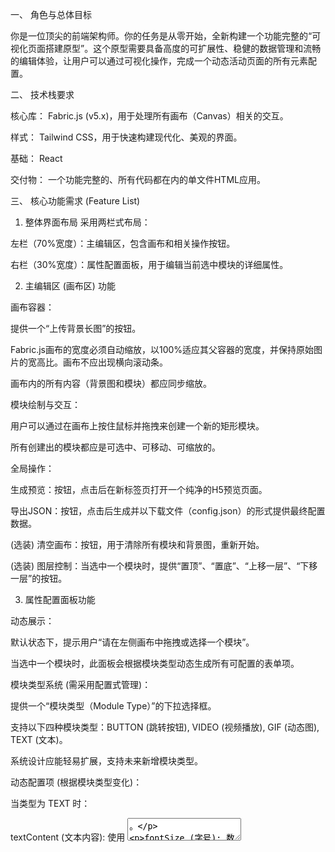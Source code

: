 一、 角色与总体目标

你是一位顶尖的前端架构师。你的任务是从零开始，全新构建一个功能完整的“可视化页面搭建原型”。这个原型需要具备高度的可扩展性、稳健的数据管理和流畅的编辑体验，让用户可以通过可视化操作，完成一个动态活动页面的所有元素配置。

二、 技术栈要求

核心库： Fabric.js (v5.x)，用于处理所有画布（Canvas）相关的交互。

样式： Tailwind CSS，用于快速构建现代化、美观的界面。

基础： React

交付物： 一个功能完整的、所有代码都在内的单文件HTML应用。

三、 核心功能需求 (Feature List)

1. 整体界面布局
采用两栏式布局：

左栏（70%宽度）：主编辑区，包含画布和相关操作按钮。

右栏（30%宽度）：属性配置面板，用于编辑当前选中模块的详细属性。

2. 主编辑区 (画布区) 功能

画布容器：

提供一个“上传背景长图”的按钮。

Fabric.js画布的宽度必须自动缩放，以100%适应其父容器的宽度，并保持原始图片的宽高比。画布不应出现横向滚动条。

画布内的所有内容（背景图和模块）都应同步缩放。

模块绘制与交互：

用户可以通过在画布上按住鼠标并拖拽来创建一个新的矩形模块。

所有创建出的模块都应是可选中、可移动、可缩放的。

全局操作：

生成预览：按钮，点击后在新标签页打开一个纯净的H5预览页面。

导出JSON：按钮，点击后生成并以下载文件（config.json）的形式提供最终配置数据。

(选装) 清空画布：按钮，用于清除所有模块和背景图，重新开始。

(选装) 图层控制：当选中一个模块时，提供“置顶”、“置底”、“上移一层”、“下移一层”的按钮。

3. 属性配置面板功能

动态展示：

默认状态下，提示用户“请在左侧画布中拖拽或选择一个模块”。

当选中一个模块时，此面板会根据模块类型动态生成所有可配置的表单项。

模块类型系统 (需采用配置式管理)：

提供一个“模块类型（Module Type）”的下拉选择框。

支持以下四种模块类型：BUTTON (跳转按钮), VIDEO (视频播放), GIF (动态图), TEXT (文本)。

系统设计应能轻易扩展，支持未来新增模块类型。

动态配置项 (根据模块类型变化)：

当类型为 TEXT 时：

textContent (文本内容): 使用 <textarea>。

fontSize (字号): 数字输入框。

color (文字颜色): 颜色选择器 <input type="color">。

fontWeight (字重): 下拉框（normal, bold）。

textAlign (对齐方式): 下拉框（left, center, right）。

当类型为 BUTTON 时：

**事件类型（Action Type）**下拉框，包含 JUMP_URL, OPEN_VIP_PAGE, SHOW_TOAST。

根据选择的事件类型，动态显示不同输入框：

JUMP_URL: 显示“跳转链接(URL)”输入框。

OPEN_VIP_PAGE: 无需额外输入。

SHOW_TOAST: 显示“提示文字”输入框。

当类型为 VIDEO 或 GIF 时： 提供对应的URL输入框及其他相关配置（如自动播放、静音等）。

删除功能： 提供一个“删除此模块”按钮，可删除当前选中的模块。

4. 数据与状态管理

单一数据源：所有模块的属性（几何信息、业务数据）应由一个统一的状态管理器维护。任何对画布或属性面板的操作都应先更新此状态，再由状态驱动UI更新。

本地持久化 (推荐)：编辑器的所有配置（背景图、模块列表及属性）应自动保存至浏览器的 localStorage。当用户再次打开页面时，能自动恢复上次的编辑状态。

最终数据导出：

点击“导出JSON”按钮后，程序需要遍历所有模块，生成最终的配置JSON。

坐标与尺寸计算：所有模块的几何信息（left, top, width, height）必须计算为相对于背景图总宽高的百分比字符串（例如 "10.5%"）。

JSON结构必须清晰，严格遵循下面的示例格式。

5. JSON结构示例 (保持不变)

JSON

{
  "backgroundImageUrl": "data:image/jpeg;base64,...(或服务器URL)",
  "modules": [
    {
      "type": "BUTTON",
      "rect": { "left": "10.5%", "top": "25.2%", "width": "80%", "height": "5.5%" },
      "action": { 
        "type": "SHOW_TOAST", 
        "data": { "text": "这是一个弹窗提示！" }
      }
    },
    {
      "type": "TEXT",
      "rect": { "left": "15%", "top": "60%", "width": "70%", "height": "10%" },
      "data": { 
        "textContent": "这是我的活动说明！",
        "fontSize": 14,
        "color": "#FFFFFF",
        "fontWeight": "bold",
        "textAlign": "center"
      }
    }
  ]
}